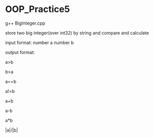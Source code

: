 # OOP_Practice5

g++ BigInteger.cpp

store two big integer(over int32) by string and compare and calculate
  
input format:
number a
number b

output format:

a>b

b>a

a==b

a!=b

a+b

a-b

a*b

|a|/|b|
